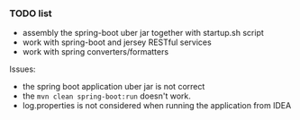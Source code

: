 
### TODO list

* assembly the spring-boot uber jar together with startup.sh script
* work with spring-boot and jersey RESTful services
* work with spring converters/formatters

Issues:
* the spring boot application uber jar is not correct
* the `mvn clean spring-boot:run` doesn't work.
* log.properties is not considered when running the application from IDEA


